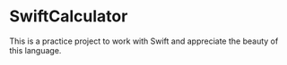 SwiftCalculator
===============

This is a practice project to work with Swift and appreciate the beauty of this language.
